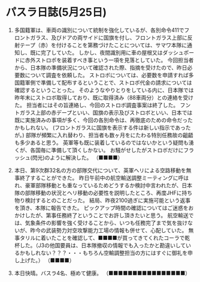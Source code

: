 # パスラ日誌(5月25日)

1. 多国籍軍は、車両の識別について統制を強化しているが、各別命令411でフロントガラス、及びドアの両サイドに国旗を付し、フロントガラス上部に反射テープ（赤）を付けることを第務づけたことについては、サマワ本隊に通知し、既に完了していた。
   しかし、夜間識別用に車の屋根又はダッシュポードに赤外ストロポを装着すべき事という一項を見落としていた。
   今回担当者から、日本隊の準備状況について確認された際、指摘を受けたので、昨日必要数について調査を依頼した。
   ストロボについては、必要数を申請すれば多国籍軍側で準備して配布するということで、ストロポ代金の請求については確認するということった。
   そのようなやりとりをしている内に、日本隊では昨年末にストロボ取得しており、既に取得済み（88車両分）との連絡を受けた。
   担当者にはその旨連絡し、今回のストロボ調査事案は終了した。
   フントガラス上部の赤デープといい、国旗の表示及びストロボといい、日本では既に実施済みの事項が多く、今回の各別命令は、再徹底のための命令だったかもしれない。
   (フロントガラスに国旗を表示する件は新しい指示であったが。)
   部隊が頻繁に入れ替わり、担当者も数ヶ月をにたわる特別任務故の齟齬も多少あると思う。
   英軍等も既に装着しているのではないかという疑問も湧くが、各国毎に準備して頂くしかない。
    お騒がせしたがストロボだけにフラッシュ(閃光)のように解決した。
   （■■■■）

2. 本日、第9次群32名の方の部隊交代について、英軍ヘリによる空路移動を無事終了することができた。
   昨日午前中の航空輸送調整ミーティングに呼はれ、豪軍部隊移動とも重なっているためどうするか検討中言われたが、日本隊の部隊移動の状況とヘリ移動の必要性を説明したところ、再度JHFに持ち物り検討するとのことだった。
   結局、昨夜2100過ぎに実施可能という返事を頂き、本隊に報告できた。
   ピックアップ時間の確認についてはご迷惑をおかけしたが、第事任務終了ということでお許し頂きたいと思う。
   航空輸送では、気象条件の影響を強く受けることから、いつも任務完了まで気を抜けないが、昨今の武装勢力対空攻撃能力工場の情報も併せて、心配していた。
   無事タリルに着いたことを確認して、■■■■が買ってきてくれたコーラで乾杯した。（J3の他国要員は、日本隊撤収の情報でも入ったかと勘違いしているかもしれない？？？・・・もちろん空輸調整担当の方にはすぐに御礼を申し上げた。）
   （■■■■）

3. 本日快晴。バスラ4名、極めて健康。
   （■■■■■■■■■■■■■■■■）
